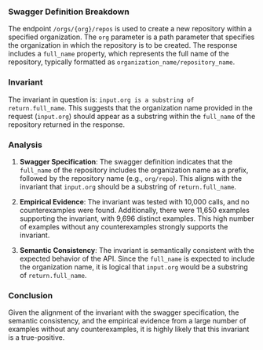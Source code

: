 ### Swagger Definition Breakdown
The endpoint `/orgs/{org}/repos` is used to create a new repository within a specified organization. The `org` parameter is a path parameter that specifies the organization in which the repository is to be created. The response includes a `full_name` property, which represents the full name of the repository, typically formatted as `organization_name/repository_name`.

### Invariant
The invariant in question is: `input.org is a substring of return.full_name`. This suggests that the organization name provided in the request (`input.org`) should appear as a substring within the `full_name` of the repository returned in the response.

### Analysis
1. **Swagger Specification**: The swagger definition indicates that the `full_name` of the repository includes the organization name as a prefix, followed by the repository name (e.g., `org/repo`). This aligns with the invariant that `input.org` should be a substring of `return.full_name`.

2. **Empirical Evidence**: The invariant was tested with 10,000 calls, and no counterexamples were found. Additionally, there were 11,650 examples supporting the invariant, with 9,696 distinct examples. This high number of examples without any counterexamples strongly supports the invariant.

3. **Semantic Consistency**: The invariant is semantically consistent with the expected behavior of the API. Since the `full_name` is expected to include the organization name, it is logical that `input.org` would be a substring of `return.full_name`.

### Conclusion
Given the alignment of the invariant with the swagger specification, the semantic consistency, and the empirical evidence from a large number of examples without any counterexamples, it is highly likely that this invariant is a true-positive.
